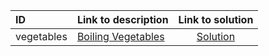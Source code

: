 | ID | Link to description | Link to solution |
|:---|:---|:---:|
| vegetables | [Boiling Vegetables](https://open.kattis.com/problems/vegetables) | [Solution](https://github.com/versenyi98/leetcode-solutions/tree/main/solutions/Boiling%20Vegetables)|
